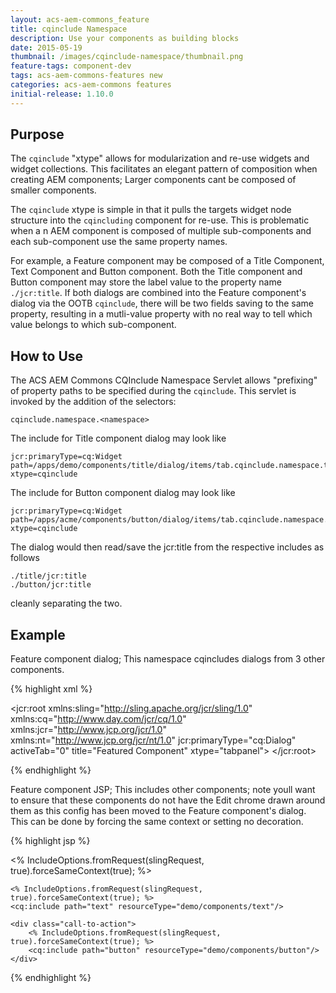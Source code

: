 ```yaml
---
layout: acs-aem-commons_feature
title: cqinclude Namespace
description: Use your components as building blocks
date: 2015-05-19
thumbnail: /images/cqinclude-namespace/thumbnail.png
feature-tags: component-dev
tags: acs-aem-commons-features new
categories: acs-aem-commons features
initial-release: 1.10.0
---
```


## Purpose

The `cqinclude` "xtype" allows for modularization and re-use widgets and widget collections. This facilitates an elegant pattern of composition when creating AEM components; Larger components cant be composed of smaller components.

The `cqinclude` xtype is simple in that it pulls the targets widget node structure into the `cqincluding` component for re-use.  This is problematic when a n AEM component is composed of multiple sub-components and each sub-component use the same property names.

For example, a Feature component may be composed of a Title Component, Text Component and Button component. Both the Title component and Button component may store the label value to the property name `./jcr:title`. If both dialogs are combined into the Feature component's dialog via the OOTB `cqinclude`, there will be two fields saving to the same property, resulting in a mutli-value property with no real way to tell which value belongs to which sub-component.


## How to Use

The ACS AEM Commons CQInclude Namespace Servlet allows "prefixing" of property paths to be specified during the `cqinclude`. This servlet is invoked by the addition of the selectors:

	cqinclude.namespace.<namespace>

The include for Title component dialog may look like

	jcr:primaryType=cq:Widget 
	path=/apps/demo/components/title/dialog/items/tab.cqinclude.namespace.title.json 
	xtype=cqinclude

The include for Button component dialog may look like

	jcr:primaryType=cq:Widget
	path=/apps/acme/components/button/dialog/items/tab.cqinclude.namespace.button.json
	xtype=cqinclude

The dialog would then read/save the jcr:title from the respective includes as follows

	./title/jcr:title
	./button/jcr:title

cleanly separating the two.


## Example 

Feature component dialog; This namespace cqincludes dialogs from 3 other components.

{% highlight xml %}

<?xml version="1.0" encoding="UTF-8"?>
<jcr:root xmlns:sling="http://sling.apache.org/jcr/sling/1.0" xmlns:cq="http://www.day.com/jcr/cq/1.0" xmlns:jcr="http://www.jcp.org/jcr/1.0" xmlns:nt="http://www.jcp.org/jcr/nt/1.0"
	    jcr:primaryType="cq:Dialog"
	    activeTab="0"
	    title="Featured Component"
	    xtype="tabpanel">
    <items jcr:primaryType="cq:WidgetCollection">
        <title-tab
		jcr:primaryType="cq:Widget"
		title="Title Tab"
		path="/apps/demo/components/title/dialog/tab.cqinclude.title.json"
		xtype="cqinclude"/>
        <text-tab
		jcr:primaryType="cq:Widget"
		title="Text Tab"
		path="/apps/demo/components/text/dialog/tab.cqinclude.title.json"
		xtype="cqinclude"/>
        <button-tab
		jcr:primaryType="cq:Widget"
		title="Button Tab"
		path="/apps/demo/components/button/dialog/tab.cqinclude.title.json"
		xtype="cqinclude"/>
	</items>
</jcr:root>

{% endhighlight %}


Feature component JSP; This includes other components; note youll want to ensure that these components do not have the Edit chrome drawn around them as this config has been moved to the Feature component's dialog. This can be done by forcing the same context or setting no decoration.

{% highlight jsp %}
<div class="feature-box">
	<% IncludeOptions.fromRequest(slingRequest, true).forceSameContext(true); %>
	<cq:include path="title" resourceType="demo/components/title"/>

	<% IncludeOptions.fromRequest(slingRequest, true).forceSameContext(true); %>
	<cq:include path="text" resourceType="demo/components/text"/>

	<div class="call-to-action">
		<% IncludeOptions.fromRequest(slingRequest, true).forceSameContext(true); %>
		<cq:include path="button" resourceType="demo/components/button"/>	
	</div>
</div>
{% endhighlight %}



